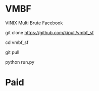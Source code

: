 # VMBF

 VINIX Multi Brute Facebook

git clone https://github.com/kipull/vmbf_sf

cd vmbf_sf

git pull

python run.py

# Paid
